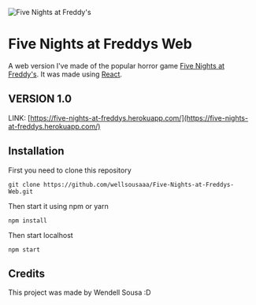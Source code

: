 ![Five Nights at Freddy's](https://vignette.wikia.nocookie.net/freddy-fazbears-pizza/images/0/0c/Show_stage_nocamera.png/revision/latest?cb=20150119023526)

# Five Nights at Freddys Web
A web version I've made of the popular horror game [Five Nights at Freddy's](fnafar.com/).
It was made using [React](https://pt-br.reactjs.org/).

VERSION 1.0
----------------------------------------------------------------
LINK: [https://five-nights-at-freddys.herokuapp.com/](https://five-nights-at-freddys.herokuapp.com/)

Installation
-----------------------------------------------------------------
First you need to clone this repository 
```
git clone https://github.com/wellsousaaa/Five-Nights-at-Freddys-Web.git
```
Then start it using npm or yarn
```
npm install
```

Then start localhost
```
npm start
```

Credits
---------------------------------------------------------------
This project was made by Wendell Sousa :D
